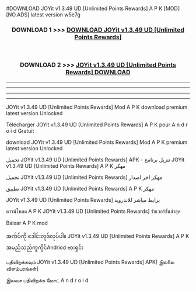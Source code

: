 #DOWNLOAD JOYit v1.3.49 UD  [Unlimited Points Rewards] A P K [MOD] [NO.ADS] latest version w5e7g



<div align="center">

<h3>DOWNLOAD 1 >>> <a href="https://teeasianyam.web.app?sq=JOYit v1.3.49 UD  [Unlimited Points Rewards]">DOWNLOAD JOYit v1.3.49 UD  [Unlimited Points Rewards] </a></h3><br>

<h3>DOWNLOAD 2 >>> <a href="https://teeasianyam.web.app?sq=JOYit v1.3.49 UD  [Unlimited Points Rewards] ">JOYit v1.3.49 UD  [Unlimited Points Rewards]  DOWNLOAD </a></h3>

</div>


----------------------------------------------------------

----------------------------------------------------------

----------------------------------------------------------

----------------------------------------------------------


JOYit v1.3.49 UD  [Unlimited Points Rewards]  Mod A P K download premium latest version Unlocked

Télécharger JOYit v1.3.49 UD  [Unlimited Points Rewards]  A P K pour A n d r o i d Gratuit

download JOYit v1.3.49 UD  [Unlimited Points Rewards]  Mod A P K premium latest version Unlocked

تحميل JOYit v1.3.49 UD  [Unlimited Points Rewards]  APK - تنزيل برنامج JOYit v1.3.49 UD  [Unlimited Points Rewards]  A P K مهكر

تحميل JOYit v1.3.49 UD  [Unlimited Points Rewards]  مهكر اخر اصدار

تطبيق JOYit v1.3.49 UD  [Unlimited Points Rewards]  A P K مهكر

JOYit v1.3.49 UD  [Unlimited Points Rewards]  برابط مباشر للاندرويد

ดาวน์โหลด A P K JOYit v1.3.49 UD  [Unlimited Points Rewards]  รับเวอร์ชันล่าสุด

Baixar A P K mod

အက်ပ်ကို ဒေါင်းလုဒ်လုပ်ပါ။ JOYit v1.3.49 UD  [Unlimited Points Rewards]  A P K အမည်သည်ကူကိုင်Andriod ဗားရှင်း

பதிவிறக்கவும் JOYit v1.3.49 UD  [Unlimited Points Rewards]  APK[ இல்லை விளம்பரங்கள்] 
 
இலவச பதிவிறக்க மோட் A n d r o i d



